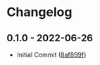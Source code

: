 # Changelog

## 0.1.0 - 2022-06-26

-   Initial Commit ([8af899f](https://github.com/impulse-interactive/unreal-common-level-prototype-plugin/commit/8af899f))

